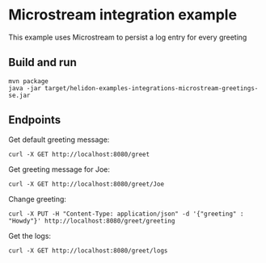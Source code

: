 # Microstream integration example

This example uses Microstream to persist a log entry for every greeting

## Build and run

```shell
mvn package
java -jar target/helidon-examples-integrations-microstream-greetings-se.jar
```

## Endpoints

Get default greeting message:  
```shell
curl -X GET http://localhost:8080/greet
```

Get greeting message for Joe:  
```shell
curl -X GET http://localhost:8080/greet/Joe
```

Change greeting:  
```shell
curl -X PUT -H "Content-Type: application/json" -d '{"greeting" : "Howdy"}' http://localhost:8080/greet/greeting
```

Get the logs:  
```shell
curl -X GET http://localhost:8080/greet/logs
```